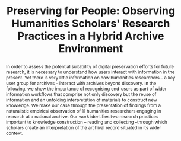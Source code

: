 ---
abstract: 'In order to assess the potential suitability of digital preservation efforts
  for future research, it is necessary to understand how users interact with information
  in the present. Yet there is very little information on how humanities researchers
  – a key user group for archives – interact with archives beyond discovery. In the
  following, we show the importance of recognising end-users as part of wider information
  workflows that comprise not only discovery but the reuse of information and an unfolding
  interpretation of materials to construct new knowledge. We make our case through
  the presentation of findings from a naturalistic empirical observation of 11 humanities
  researchers engaging in research at a national archive. Our work identifies two
  research practices important to knowledge construction – reading and collecting
  –through which scholars create an interpretation of the archival record situated
  in its wider context.

  '
creators:
- Ranade, Sonia
- Hamdi, Sarra
- Makri, Stephann
- Leigh, Alexandra
- Mulinder, Alec
- Taylor, Alex
date: null
document_url: https://services.phaidra.univie.ac.at/api/object/o:1424927/download
grand_parent: iPRES
institutions:
- The National Archives, UK
- City, University of London
- City, University of London / The National Archives, UK
keywords:
- archives
- human information interaction
- knowledge construction
- information use
landing_page_url: https://phaidra.univie.ac.at/o:1424927
language: eng
layout: publication
license: CC BY 4.0 International
notes_url: null
parent: iPRES 2021
presentation_url: null
publication_type: paper
size: 473426
source_name: iPRES
title: 'Preserving for People: Observing Humanities Scholars'' Research Practices
  in a Hybrid Archive Environment'
year: 2021
---